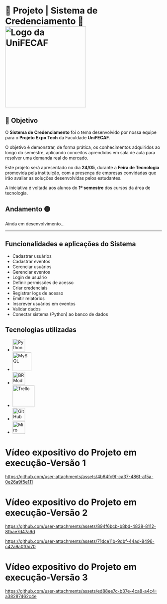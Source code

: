 # 💠 Projeto | Sistema de Credenciamento 💠 <img src="https://acdn-us.mitiendanube.com/stores/152/670/products/unifecaf-d2e6b8324931e9ffa117331484999210-480-0.png" alt="Logo da UniFECAF" width="260"/>

## 🎯 Objetivo
O **Sistema de Credenciamento** foi o tema desenvolvido por nossa equipe para o **Projeto Expo Tech** da Faculdade **UniFECAF**.

O objetivo é demonstrar, de forma prática, os conhecimentos adquiridos ao longo do semestre, aplicando conceitos aprendidos em sala de aula para resolver uma demanda real do mercado.

Este projeto será apresentado no dia **24/05**, durante a **Feira de Tecnologia** promovida pela instituição, com a presença de empresas convidadas que irão avaliar as soluções desenvolvidas pelos estudantes.

A iniciativa é voltada aos alunos do **1º semestre** dos cursos da área de tecnologia.

## Andamento 🟡
Ainda em desenvolvimento...

---

## Funcionalidades e aplicações do Sistema
- Cadastrar usuários  
- Cadastrar eventos  
- Gerenciar usuários  
- Gerenciar eventos  
- Login de usuário  
- Definir permissões de acesso  
- Criar credenciais  
- Registrar logs de acesso  
- Emitir relatórios  
- Inscrever usuários em eventos  
- Validar dados  
- Conectar sistema (Python) ao banco de dados

## Tecnologias utilizadas
-  <img src="https://upload.wikimedia.org/wikipedia/commons/c/c3/Python-logo-notext.svg" alt="Python" width="40"/>
-  <img src="https://www.mysql.com/common/logos/logo-mysql-170x115.png" alt="MySQL" width="60"/>
-  <img src="https://avatars.githubusercontent.com/u/66977729?s=200&v=4" alt="BRModelo" width="40"/>
-  <img src="https://upload.wikimedia.org/wikipedia/commons/7/7a/Trello-logo-blue.svg" alt="Trello" width="70"/>
-  <img src="https://cdn-icons-png.flaticon.com/512/25/25231.png" alt="GitHub" width="40"/>
-  <img src="https://cdn.worldvectorlogo.com/logos/miro-2.svg" alt="Miro" width="40"/>

# Vídeo expositivo do Projeto em execução-Versão 1
  https://github.com/user-attachments/assets/4b64fc9f-ca37-486f-a15a-0e26a9f5e111

# Vídeo expositivo do Projeto em execução-Versão 2
  https://github.com/user-attachments/assets/894f6bcb-b8bd-4838-8112-8fbae7d47a9d

  https://github.com/user-attachments/assets/71dce11b-9dbf-44ad-8496-c42a9a0f0d70

# Vídeo expositivo do Projeto em execução-Versão 3
  https://github.com/user-attachments/assets/ed88ee7c-b37e-4ca8-a4c4-a38287462c4e

